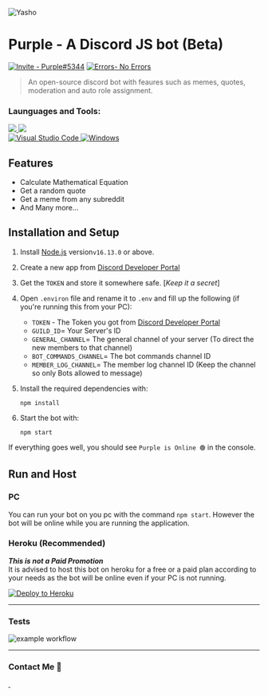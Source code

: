 ![Yasho](https://i.imgur.com/3qGmuev.png) 

# Purple - A Discord JS bot (Beta)

<a href="https://discord.com/api/oauth2/authorize?client_id=908201780494606356&amp;permissions=397808498902&amp;scope=bot%20applications.commands"><img src="https://img.shields.io/static/v1?label=Invite&amp;message=Purple%235344&amp;color=%234248f5&amp;style=for-the-badge&amp;logo=https%3A%2F%2Flogos-world.net%2Fwp-content%2Fuploads%2F2020%2F12%2FDiscord-Logo.png" alt="Invite - Purple#5344"></a>
<a href="https://github.com/Yasho022/Purple-DiscordBot/actions"><img src="https://img.shields.io/badge/Build Test-Passing-%2319bd5a?style=for-the-badge" alt="Errors- No Errors"></a>

> An open-source discord bot with feaures such as memes, quotes, moderation and auto role assignment.



### Launguages and Tools: <br>
<a href = "https://www.javascript.com/">
<img src="https://img.shields.io/badge/JavaScript-323330?style=for-the-badge&logo=javascript&logoColor=F7DF1E">
</a>
<a href = "https://nodejs.org/en/">
<img src="https://img.shields.io/badge/Node.js-339933?style=for-the-badge&logo=nodedotjs&logoColor=white">
</a>
<br>
<a href = "https://code.visualstudio.com/">
<img src="https://img.shields.io/badge/vscode-4275f5.svg?style=for-the-badge&amp;logo=visual-studio-code&amp;logoColor=white" alt="Visual Studio Code"> </a>
<a href = "https://www.microsoft.com/en-in/windows/windows-11">
<img src="https://img.shields.io/badge/Windows 
11-0096d6?style=for-the-badge&amp;logo=windows&amp;logoColor=white" alt="Windows">
</a>





## Features
- Calculate Mathematical Equation
- Get a random quote
- Get a meme from any subreddit
- And Many more...

## Installation and Setup
1. Install [Node.js](https://nodejs.org/en/) version`v16.13.0` or above.

1. Create a new app from [Discord Developer Portal](https://discord.com/developers/applications)
1. Get the `TOKEN` and store it somewhere safe. [_Keep it a secret_]
1. Open `.environ` file and rename it to `.env` and fill up the following (if you're running this from your PC): 
    - `TOKEN` - The Token you got from [Discord Developer Portal](https://discord.com/developers/)
    - `GUILD_ID`= Your Server's ID
    - `GENERAL_CHANNEL`= The general channel of your server (To direct the new members to that channel)
    - `BOT_COMMANDS_CHANNEL`= The bot commands channel ID
    - `MEMBER_LOG_CHANNEL`= The member log channel ID (Keep the channel so only Bots allowed to message)
1. Install the required dependencies with:
    ```
    npm install
    ```
1. Start the bot with:
    ```
    npm start
    ```

If everything goes well, you should see `Purple is Online 🟢` in the console. 

## Run and Host
### PC
You can run your bot on you pc with the command `npm start`. However the bot will be online while you are running the application.
### Heroku (Recommended)
**_This is not a Paid Promotion_**<br>
It is advised to host this bot on heroku for a free or a paid plan according to your needs as the bot will be online even if your PC is not running.


<a href="https://heroku.com/deploy?template=https://github.com/Yasho022/Purple-DiscordBot"><img src="https://www.herokucdn.com/deploy/button.svg" alt="Deploy to Heroku"></a>

---
### Tests
<img src="https://github.com/Yasho022/Purple-DiscordBot/actions/workflows/node.js.yml/badge.svg" alt="example workflow">

___

### Contact Me 💌
          
<a href = "https://discord.com/channels/@me">
<img src="https://img.shields.io/badge/Yasho_%234476-5340ff?style=for-the-badge&amp;logo=discord&amp;logoColor=white" alt="">
</a>
<a href = "https://discord.com/channels/@me">
<img src="https://img.shields.io/badge/wiredhack022@gmail.com-e9ff40?style=for-the-badge&amp;logo=gmail&amp;logoColor=black" alt="">
</a>
